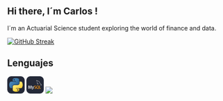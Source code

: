 
## Hi there, I´m Carlos !


I´m an Actuarial Science student exploring the world of finance and data.


[![GitHub Streak](https://github-readme-streak-stats.herokuapp.com?user=carlosorva&theme=dark&mode=weekly)](https://git.io/streak-stats)



## Lenguajes 

<img src="https://github.com/tandpfun/skill-icons/raw/main/icons/Python-Dark.svg" width="40"/>
<img src="https://github.com/tandpfun/skill-icons/raw/main/icons/MySQL-Dark.svg" width="40"/>
<img src="https://upload.wikimedia.org/wikipedia/commons/8/8a/Databricks-logo.svg" width="40"/>
